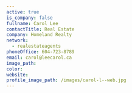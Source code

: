 ```yaml
---
active: true
is_company: false
fullname: Carol Lee
contactTitle: Real Estate
company: Homeland Realty
network:
  - realestateagents
phoneOffice: 604-723-8789
email: carol@leecarol.ca
image_path:
color:
website:
profile_image_path: /images/carol-l--web.jpg
---
```




